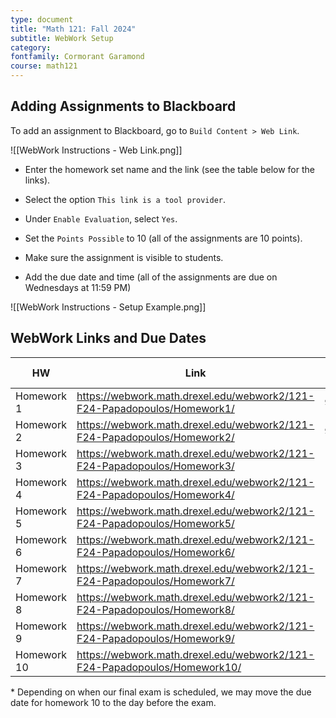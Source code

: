 ```yaml
---
type: document
title: "Math 121: Fall 2024"
subtitle: WebWork Setup
category: 
fontfamily: Cormorant Garamond
course: math121
---
```


## Adding Assignments to Blackboard

To add an assignment to Blackboard, go to `Build Content > Web Link`.

  
![[WebWork Instructions - Web Link.png]]
  

- Enter the homework set name and the link (see the table below for the links).

- Select the option `This link is a tool provider`.

- Under `Enable Evaluation`, select `Yes`.

- Set the `Points Possible` to 10 (all of the assignments are 10 points).

- Make sure the assignment is visible to students.

- Add the due date and time (all of the assignments are due on Wednesdays at 11:59 PM)


![[WebWork Instructions - Setup Example.png]]

## WebWork Links and Due Dates

| HW          | Link                                                                      | Open Date | Due Date |
| ----------- | ------------------------------------------------------------------------- | --------- | -------- |
| Homework 1  | https://webwork.math.drexel.edu/webwork2/121-F24-Papadopoulos/Homework1/  | 9/22      | 10/2     |
| Homework 2  | https://webwork.math.drexel.edu/webwork2/121-F24-Papadopoulos/Homework2/  | 9/29      | 10/9     |
| Homework 3  | https://webwork.math.drexel.edu/webwork2/121-F24-Papadopoulos/Homework3/  | 10/6      | 10/16    |
| Homework 4  | https://webwork.math.drexel.edu/webwork2/121-F24-Papadopoulos/Homework4/  | 10/13     | 10/23    |
| Homework 5  | https://webwork.math.drexel.edu/webwork2/121-F24-Papadopoulos/Homework5/  | 10/20     | 10/30    |
| Homework 6  | https://webwork.math.drexel.edu/webwork2/121-F24-Papadopoulos/Homework6/  | 10/27     | 11/6     |
| Homework 7  | https://webwork.math.drexel.edu/webwork2/121-F24-Papadopoulos/Homework7/  | 11/3      | 11/13    |
| Homework 8  | https://webwork.math.drexel.edu/webwork2/121-F24-Papadopoulos/Homework8/  | 11/10     | 11/20    |
| Homework 9  | https://webwork.math.drexel.edu/webwork2/121-F24-Papadopoulos/Homework9/  | 11/24     | 12/11    |
| Homework 10 | https://webwork.math.drexel.edu/webwork2/121-F24-Papadopoulos/Homework10/ | 12/1      | 12/11    |

\* Depending on when our final exam is scheduled, we may move the due date for homework 10 to the day before the exam.
